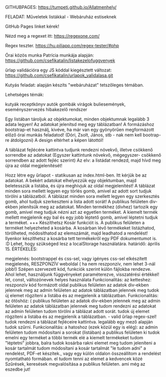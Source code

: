 
GITHUBPAGES:
https://tumpeti.github.io/Allatmenhely/

FELADAT:
Műveletek listákkal - Webáruház estiseknek

GitHub Pages linket kérek!

Nézd meg a regexet itt: https://regexone.com/

Regex teszter. https://hu.piliapp.com/regex-tester/#php

Órai közös munka Patrícia munkája alapján: https://github.com/csefikatalin/listakezelofuggvenyek

űrlap validációra egy JS kóddal kiegésztett változat: https://github.com/csefikatalin/urlapok_validalasa.git

Kutyás feladat: alapján készíts "webáruházat" tetszőleges témában. 

Lehetséges témák: 

kutyák
receptkönyv
autók
gombák
virágok
buliesemények, eseményszervezés
hibakezelő rendszer

Egy listában tároljuk az objektumokat, minden objektumnak legalább 3 adata legyen!
Az adatokat jelenítsd meg egy táblázatban!
A formázáshoz bootstrap-et használj, kivéve, ha már van egy gyönyörűen megformázott előző órai munkás feladatod! (Dóri, Zsolt, János, stb - nak nem kell bootrap-re átdolgozni) A design eltérhet a képen látottól!

A táblázat fejlécére kattintva tudjunk rendezni növekvő, illetve csökkenő sorrendbe az adatokat (Egyszer kattintunk növekvő, mégegyszer- csökkenő sorrendben az adott fejléc szerint) Az elv: a listádat rendezd, majd hívd meg újra az oldal megjelenítését!

Hozz létre egy űrlapot - statikusan az index.html-ben. Itt kérjük be az adatokat. A bekért adatokat elhelyezzük egy objektumban, majd beletesszük a listába, és újra meghívjuk az oldal megjelenítést!
A táblázat minden sora mellett legyen egy törlés gomb, amivel az adott sort tudjuk törölni a táblázatból. 
A táblázat minden sora mellett legyen egy szerkesztés gomb, ahol tudjuk szerkeszteni a lista adott sorát!
A publikus felületen div-ekben jelenítsük meg az adatokat. Minden termékhez (divhez) tartozik egy gomb, amivel meg tudjuk nézni azt az egyetlen terméket. A kiemelt termék mellett megjelenik egy bal és egy jobb léptető gomb, amivel léptetni tudjuk a terméket.
+++ Készíthetsz Kosár funkciót is. A publikus felületen a terméket helyezheted a kosárba. A kosárban lévő termékeket listázhatod, törölheted, módosíthatod az elemszámát, majd leadhatod a rendelést! Ilyenkor készíthetsz a kosárba tett termékekről egy PDF dokumentumot is.  :D
Lehet, hogy szükséged lesz a localStorage használatára. 
határidő: április 15. 
ÉRTÉKELÉS:

megjelenés: bootstrappel és css-sel, vagy igényes css-sel elkészített megjelenés, 
RESZPONZÍV weboldal ( ha nem reszponzív, nem lehet 3-nál jobb!)
Szépen szervezett kód, funkciók szerint külön fájlokba rendezve. Ahol lehet, használjunk függvényeket paraméterezve, visszatérési értékkel!
let, const, változónevek helyes használata 
Funkcionalitás: az ketteshez:
reszponzív kód
formázott oldal
publikus felületen az adatok div-ekben jelennek meg
az admin felületen az adatok táblázatban jelennek meg
tudok új elemet rögzíteni a listába és az megjelenik a táblázatban.
Funkcionalitás: az ötöshöz: (
publikus felületen az adatok div-ekben jelennek meg
az admin felületen az adatok táblázatban jelennek meg
tudom rendezni az adatokat az admin felületen
tudom törölni a táblázat adott sorát. 
tudok új elemet rögzíteni a listába és az megjelenik a táblázatban.  - valid űrlap regex-szel!
tudok rendezni a táblázat fejléceire kattintva. 
legalább egy mező alapján tudok szűrni. 
Funkcionalitás: a hatoshoz (ezek közül egy is elég):
az admin felületen tudom módosítani a sorokat (listában)
a publikus felületen ki tudok emelni egy terméket a többi termék elé
a kiemelt termékeket tudom "léptetni" jobbra, balra
tudok kosárba rakni elemet
meg tudom jeleníteni a kosár tartalmát
tudom módosítani a kosár tartalmát
"le tudom adni" a rendelést, PDF-et készítek., vagy egy külön oldalon összeállítom a rendelést nyomtatható formában.
el tudom tenni az elemet a kedvencek közé
Szűrések, keresések megvalósítása a publikus felületen. 
ami még az eszedbe jut!
